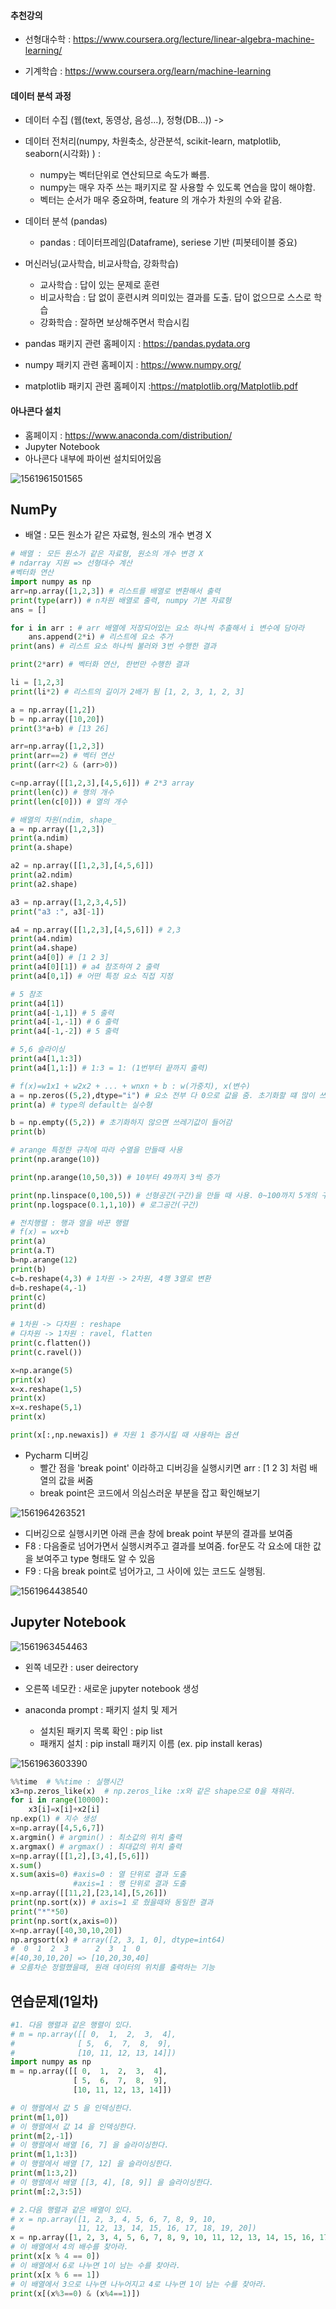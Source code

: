 #### 추천강의

* 선형대수학 : <https://www.coursera.org/lecture/linear-algebra-machine-learning/>

* 기계학습 : <https://www.coursera.org/learn/machine-learning>



#### 데이터 분석 과정

* 데이터 수집 (웹(text, 동영상, 음성...), 정형(DB...)) ->

* 데이터 전처리(numpy, 차원축소, 상관분석, scikit-learn, matplotlib, seaborn(시각화) )  :
  * numpy는 벡터단위로 연산되므로 속도가 빠름.
  * numpy는 매우 자주 쓰는 패키지로 잘 사용할 수 있도록 연습을 많이 해야함. 	
  * 벡터는 순서가 매우 중요하며, feature 의 개수가 차원의 수와 같음.

* 데이터 분석 (pandas)

  * pandas :  데이터프레임(Dataframe), seriese 기반 (피봇테이블 중요)

* 머신러닝(교사학습, 비교사학습, 강화학습)

  * 교사학습 : 답이 있는 문제로 훈련
  * 비교사학습 : 답 없이 훈련시켜 의미있는 결과를 도출. 답이 없으므로 스스로 학습 
  * 강화학습 : 잘하면 보상해주면서 학습시킴

  

  

* pandas 패키지 관련 홈페이지 : https://pandas.pydata.org
* numpy 패키지 관련 홈페이지 : <https://www.numpy.org/>
* matplotlib  패키지 관련 홈페이지 :<https://matplotlib.org/Matplotlib.pdf>



#### 아나콘다 설치

* 홈페이지 : <https://www.anaconda.com/distribution/>
* Jupyter Notebook 
* 아나콘다 내부에 파이썬 설치되어있음

![1561961501565](../../images/1561961501565.png)



## NumPy

* 배열 : 모든 원소가 같은 자료형, 원소의 개수 변경 X

```python
# 배열 : 모든 원소가 같은 자료형, 원소의 개수 변경 X
# ndarray 지원 => 선형대수 계산
#벡터화 연산
import numpy as np
arr=np.array([1,2,3]) # 리스트를 배열로 변환해서 출력
print(type(arr)) # n차원 배열로 출력, numpy 기본 자료형
ans = []

for i in arr : # arr 배열에 저장되어있는 요소 하나씩 추출해서 i 변수에 담아라
    ans.append(2*i) # 리스트에 요소 추가
print(ans) # 리스트 요소 하나씩 불러와 3번 수행한 결과

print(2*arr) # 벡터화 연산, 한번만 수행한 결과

li = [1,2,3]
print(li*2) # 리스트의 길이가 2배가 됨 [1, 2, 3, 1, 2, 3]

a = np.array([1,2])
b = np.array([10,20])
print(3*a+b) # [13 26]

arr=np.array([1,2,3])
print(arr==2) # 벡터 연산
print((arr<2) & (arr>0))

c=np.array([[1,2,3],[4,5,6]]) # 2*3 array
print(len(c)) # 행의 개수
print(len(c[0])) # 열의 개수

# 배열의 차원(ndim, shape_
a = np.array([1,2,3])
print(a.ndim)
print(a.shape)

a2 = np.array([[1,2,3],[4,5,6]])
print(a2.ndim)
print(a2.shape)

a3 = np.array([1,2,3,4,5])
print("a3 :", a3[-1])

a4 = np.array([[1,2,3],[4,5,6]]) # 2,3
print(a4.ndim)
print(a4.shape)
print(a4[0]) # [1 2 3]
print(a4[0][1]) # a4 참조하여 2 출력
print(a4[0,1]) # 어떤 특정 요소 직접 지정

# 5 참조
print(a4[1])
print(a4[-1,1]) # 5 출력
print(a4[-1,-1]) # 6 출력
print(a4[-1,-2]) # 5 출력

# 5,6 슬라이싱
print(a4[1,1:3])
print(a4[1,1:]) # 1:3 = 1: (1번부터 끝까지 출력)

# f(x)=w1x1 + w2x2 + ... + wnxn + b : w(가중치), x(변수)
a = np.zeros((5,2),dtype="i") # 요소 전부 다 0으로 값을 줌. 초기화할 떄 많이 쓰임. dype="i"(정수형)
print(a) # type의 default는 실수형

b = np.empty((5,2)) # 초기화하지 않으면 쓰레기값이 들어감
print(b)

# arange 특정한 규칙에 따라 수열을 만들때 사용
print(np.arange(10))

print(np.arange(10,50,3)) # 10부터 49까지 3씩 증가

print(np.linspace(0,100,5)) # 선형공간(구간)을 만들 때 사용. 0~100까지 5개의 구간으로 생성됨 [  0.  25.  50.  75. 100.]
print(np.logspace(0.1,1,10)) # 로그공간(구간)

# 전치행렬 : 행과 열을 바꾼 행렬
# f(x) = wx+b
print(a)
print(a.T)
b=np.arange(12)
print(b)
c=b.reshape(4,3) # 1차원 -> 2차원, 4행 3열로 변환
d=b.reshape(4,-1)
print(c)
print(d)

# 1차원 -> 다차원 : reshape
# 다차원 -> 1차원 : ravel, flatten
print(c.flatten())
print(c.ravel())

x=np.arange(5)
print(x)
x=x.reshape(1,5)
print(x)
x=x.reshape(5,1)
print(x)

print(x[:,np.newaxis]) # 차원 1 증가시킬 때 사용하는 옵션
```



* Pycharm 디버깅
  * 빨간 점을 'break point' 이라하고 디버깅을 실행시키면 arr : [1 2 3] 처럼 배열의 값을 써줌
  * break point은 코드에서 의심스러운 부분을 잡고 확인해보기 

![1561964263521](../../images/1561964263521.png)



* 디버깅으로 실행시키면 아래 콘솔 창에 break point 부분의 결과를 보여줌
* F8 : 다음줄로 넘어가면서 실행시켜주고 결과를 보여줌. for문도 각 요소에 대한 값을 보여주고 type 형태도 알 수 있음
* F9 : 다음 break point로 넘어가고, 그 사이에 있는 코드도 실행됨.

![1561964438540](../../images/1561964438540.png)



## Jupyter Notebook

![1561963454463](../../images/1561963454463.png)

* 왼쪽 네모칸 : user deirectory
* 오른쪽 네모칸 : 새로운 jupyter notebook 생성



* anaconda prompt  : 패키지 설치 및 제거 
  * 설치된 패키지 목록 확인 : pip list
  * 패캐지 설치 : pip install 패키지 이름 (ex. pip install keras)

![1561963603390](../../images/1561963603390.png)



```python
%%time  # %%time : 실행시간
x3=np.zeros_like(x)  # np.zeros_like :x와 같은 shape으로 0을 채워라.
for i in range(10000):
    x3[i]=x[i]+x2[i]
np.exp(1) # 지수 생성
x=np.array([4,5,6,7])
x.argmin() # argmin() : 최소값의 위치 출력
x.argmax() # argmax() : 최대값의 위치 출력
x=np.array([[1,2],[3,4],[5,6]])
x.sum()
x.sum(axis=0) #axis=0 : 열 단위로 결과 도출
			  #axis=1 : 행 단위로 결과 도출
x=np.array([[11,2],[23,14],[5,26]])
print(np.sort(x)) # axis=1 로 줬을때와 동일한 결과
print("*"*50)
print(np.sort(x,axis=0))
x=np.array([40,30,10,20])
np.argsort(x) # array([2, 3, 1, 0], dtype=int64)
#  0  1  2  3      2  3  1  0
#[40,30,10,20] => [10,20,30,40]
# 오름차순 정렬했을때, 원래 데이터의 위치를 출력하는 기능
```



## 연습문제(1일차)

```python
#1. 다음 행렬과 같은 행렬이 있다.
# m = np.array([[ 0,  1,  2,  3,  4],
#              [ 5,  6,  7,  8,  9],
#              [10, 11, 12, 13, 14]])
import numpy as np
m = np.array([[ 0,  1,  2,  3,  4],
              [ 5,  6,  7,  8,  9],
              [10, 11, 12, 13, 14]])

# 이 행렬에서 값 5 을 인덱싱한다.
print(m[1,0])
# 이 행렬에서 값 14 을 인덱싱한다.
print(m[2,-1])
# 이 행렬에서 배열 [6, 7] 을 슬라이싱한다.
print(m[1,1:3])
# 이 행렬에서 배열 [7, 12] 을 슬라이싱한다.
print(m[1:3,2])
# 이 행렬에서 배열 [[3, 4], [8, 9]] 을 슬라이싱한다.
print(m[:2,3:5])

# 2.다음 행렬과 같은 배열이 있다.
# x = np.array([1, 2, 3, 4, 5, 6, 7, 8, 9, 10,
#              11, 12, 13, 14, 15, 16, 17, 18, 19, 20])
x = np.array([1, 2, 3, 4, 5, 6, 7, 8, 9, 10, 11, 12, 13, 14, 15, 16, 17, 18, 19, 20])
# 이 배열에서 4의 배수를 찾아라.
print(x[x % 4 == 0])
# 이 배열에서 6로 나누면 1이 남는 수를 찾아라.
print(x[x % 6 == 1])
# 이 배열에서 3으로 나누면 나누어지고 4로 나누면 1이 남는 수를 찾아라.
print(x[(x%3==0) & (x%4==1)])
```




